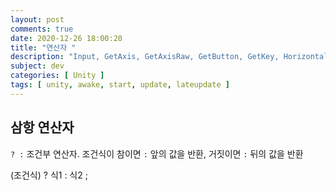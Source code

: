 ```yaml
---
layout: post
comments: true
date: 2020-12-26 18:00:20
title: "연산자 "
description: "Input, GetAxis, GetAxisRaw, GetButton, GetKey, Horizontal, Vertical"
subject: dev
categories: [ Unity ]
tags: [ unity, awake, start, update, lateupdate ]
---
```



## 삼항 연산자

` ? : ` 조건부 연산자. 조건식이 참이면 ` : ` 앞의 값을 반환, 거짓이면 ` : ` 뒤의 값을 반환

(조건식) ? 식1 : 식2 ;